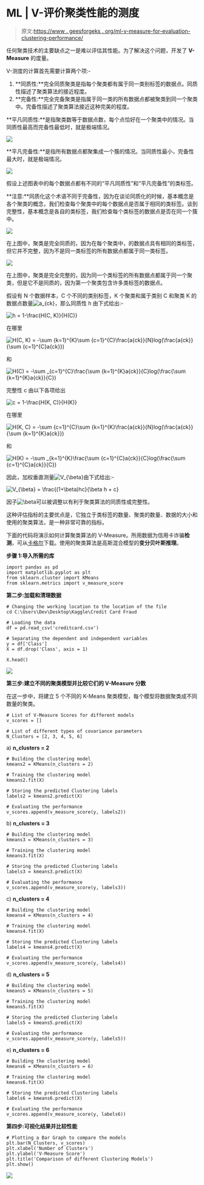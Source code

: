 # ML | V-评价聚类性能的测度

> 原文:[https://www . geesforgeks . org/ml-v-measure-for-evaluation-clustering-performance/](https://www.geeksforgeeks.org/ml-v-measure-for-evaluating-clustering-performance/)

任何聚类技术的主要缺点之一是难以评估其性能。为了解决这个问题，开发了 **V-Measure** 的度量。

V-测度的计算首先需要计算两个项:-

1.  **同质性:**完全同质聚类是指每个聚类都有属于同一类别标签的数据点。同质性描述了聚类算法的接近程度。
2.  **完备性:**完全完备聚类是指属于同一类的所有数据点都被聚类到同一个聚类中。完备性描述了聚类算法接近这种完美的程度。

**平凡同质性:**是指聚类数等于数据点数，每个点恰好在一个聚类中的情况。当同质性最高而完备性最低时，就是极端情况。

![](img/aeeb410d8abcfbc59a44f30664ba3d6b.png)

**平凡完备性:**是指所有数据点都聚集成一个簇的情况。当同质性最小，完备性最大时，就是极端情况。

![](img/6aade5eac84654728e9de4f0c328c507.png)

假设上述图表中的每个数据点都有不同的“平凡同质性”和“平凡完备性”的类标签。

**注意:**同质化这个术语不同于完备性，因为在谈论同质化的时候，基本概念是各个聚类的概念，我们检查每个聚类中的每个数据点是否属于相同的类标签。谈到完整性，基本概念是各自的类标签，我们检查每个类标签的数据点是否在同一个簇中。

![](img/457354e9e02453f2a3068758a83e6709.png)

在上图中，聚类是完全同质的，因为在每个聚类中，的数据点具有相同的类标签，但它并不完整，因为不是同一类标签的所有数据点都属于同一类标签。

![](img/e9ded2bc6b6095aaf0c5235213122c00.png)

在上图中，聚类是完全完整的，因为同一个类标签的所有数据点都属于同一个聚类，但是它不是同质的，因为第一个聚类包含许多类标签的数据点。

假设有 N 个数据样本，C 个不同的类别标签，K 个聚类和属于类别 C 和聚类 K 的数据点数量![a_{ck}](img/1d7d922a11ac97ef0c90017079888d88.png "Rendered by QuickLaTeX.com")，那么同质性 h 由下式给出:-

![h = 1-\frac{H(C, K)}{H(C)}](img/ec06c3435fdaa2bab4a832d2912c503c.png "Rendered by QuickLaTeX.com")

在哪里

![H(C, K) = -\sum _{k=1}^{K}\sum _{c=1}^{C}\frac{a_{ck}}{N}log(\frac{a_{ck}}{\sum _{c=1}^{C}a_{ck}})](img/03a31f102c3669cf02e40d3e225e7c7c.png "Rendered by QuickLaTeX.com")

和

![H(C) = -\sum _{c=1}^{C}\frac{\sum _{k=1}^{K}a_{ck}}{C}log(\frac{\sum _{k=1}^{K}a_{ck}}{C})](img/5acbc18e34e5a9131fdfa9b333ba8e70.png "Rendered by QuickLaTeX.com")

完整性 c 由以下各项给出

![c = 1-\frac{H(K, C)}{H(K)}](img/5188e4484c0897ff25615a98e74a2b69.png "Rendered by QuickLaTeX.com")

在哪里

![H(K, C) = -\sum _{c=1}^{C}\sum _{k=1}^{K}\frac{a_{ck}}{N}log(\frac{a_{ck}}{\sum _{k=1}^{K}a_{ck}})](img/ffa787c8fb1776701df95cc08c93bcf5.png "Rendered by QuickLaTeX.com")

和

![H(K) = -\sum _{k=1}^{K}\frac{\sum _{c=1}^{C}a_{ck}}{C}log(\frac{\sum _{c=1}^{C}a_{ck}}{C})](img/b88d3b605c6226893761cc8fde5870da.png "Rendered by QuickLaTeX.com")

因此，加权垂直测量![V_{\beta}](img/e55b47c19e1d46e3126167f1695eeec8.png "Rendered by QuickLaTeX.com")由下式给出:-

![V_{\beta} = \frac{(1+\beta)hc}{\beta h + c}](img/672338282d79c9d23c7c36485bd342c5.png "Rendered by QuickLaTeX.com")

因子![\beta](img/8e454d4d88b20cce2153b6441f0dc97d.png "Rendered by QuickLaTeX.com")可以被调整以有利于聚类算法的同质性或完整性。

这种评估指标的主要优点是，它独立于类标签的数量、聚类的数量、数据的大小和使用的聚类算法，是一种非常可靠的指标。

下面的代码将演示如何计算聚类算法的 V-Measure。所用数据为信用卡诈骗**检测**，可从[卡格尔](https://www.kaggle.com/mlg-ulb/creditcardfraud)下载。使用的聚类算法是高斯混合模型的**变分贝叶斯推理**。

**步骤 1:导入所需的库**

```
import pandas as pd
import matplotlib.pyplot as plt
from sklearn.cluster import KMeans
from sklearn.metrics import v_measure_score
```

**第二步:加载和清理数据**

```
# Changing the working location to the location of the file
cd C:\Users\Dev\Desktop\Kaggle\Credit Card Fraud

# Loading the data
df = pd.read_csv('creditcard.csv')

# Separating the dependent and independent variables
y = df['Class']
X = df.drop('Class', axis = 1)

X.head()
```

![](img/58cd9f5cb1d7913bc6aa576858af6fd4.png)

**第三步:建立不同的聚类模型并比较它们的 V-Measure 分数**

在这一步中，将建立 5 个不同的 K-Means 聚类模型，每个模型将数据聚类成不同数量的聚类。

```
# List of V-Measure Scores for different models
v_scores = []

# List of different types of covariance parameters
N_Clusters = [2, 3, 4, 5, 6]
```

a) **n_clusters = 2**

```
# Building the clustering model
kmeans2 = KMeans(n_clusters = 2)

# Training the clustering model
kmeans2.fit(X)

# Storing the predicted Clustering labels
labels2 = kmeans2.predict(X)

# Evaluating the performance
v_scores.append(v_measure_score(y, labels2))
```

b) **n_clusters = 3**

```
# Building the clustering model
kmeans3 = KMeans(n_clusters = 3)

# Training the clustering model
kmeans3.fit(X)

# Storing the predicted Clustering labels
labels3 = kmeans3.predict(X)

# Evaluating the performance
v_scores.append(v_measure_score(y, labels3))
```

c) **n_clusters = 4**

```
# Building the clustering model
kmeans4 = KMeans(n_clusters = 4)

# Training the clustering model
kmeans4.fit(X)

# Storing the predicted Clustering labels
labels4 = kmeans4.predict(X)

# Evaluating the performance
v_scores.append(v_measure_score(y, labels4))
```

d) **n_clusters = 5**

```
# Building the clustering model
kmeans5 = KMeans(n_clusters = 5)

# Training the clustering model
kmeans5.fit(X)

# Storing the predicted Clustering labels
labels5 = kmeans5.predict(X)

# Evaluating the performance
v_scores.append(v_measure_score(y, labels5))
```

e) **n_clusters = 6**

```
# Building the clustering model
kmeans6 = KMeans(n_clusters = 6)

# Training the clustering model
kmeans6.fit(X)

# Storing the predicted Clustering labels
labels6 = kmeans6.predict(X)

# Evaluating the performance
v_scores.append(v_measure_score(y, labels6))
```

**第四步:可视化结果并比较性能**

```
# Plotting a Bar Graph to compare the models
plt.bar(N_Clusters, v_scores)
plt.xlabel('Number of Clusters')
plt.ylabel('V-Measure Score')
plt.title('Comparison of different Clustering Models')
plt.show()
```

![](img/27681b19be5f5dee950650d1d74d9e63.png)